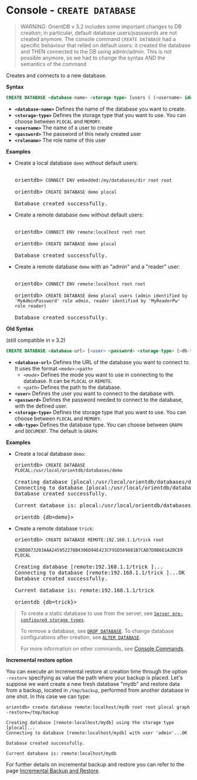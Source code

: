 
<!-- proofread 2015-01-07 SAM -->

# Console - `CREATE DATABASE`

> WARNING: OrientDB v 3.2 includes some important changes to DB creation; in particular, default database users/passwords are not created anymore. The console command `CREATE DATABASE` had a specific behaviour that relied on default users: it created the database and THEN connected to the DB using admin/admin. This is not possible anymore, so we had to change the syntax AND the semantics of the command

Creates and connects to a new database.

**Syntax**

```sql
CREATE DATABASE <database-name> <storage-type> [users ( (<username> identified by <password> role <rolename>)* )]
```

- **`<database-name>`** Defines the name of the database you want to create.
- **`<storage-type>`** Defines the storage type that you want to use.  You can choose between `PLOCAL` and `MEMORY`.
- **`<username>`** The name of a user to create 
- **`<password>`** The password of this newly created user
- **`<rolename>`** The role name of this user



**Examples**

- Create a local database `demo` without default users:

  <pre>
  
  orientdb> <code class="lang-sql userinput">CONNECT ENV embedded:/my/databases/dir root root</code>
    
  orientdb> <code class="lang-sql userinput">CREATE DATABASE demo plocal </code>

  Database created successfully.
  </pre>

- Create a remote database `demo` without default users:

  <pre>
  
  orientdb> <code class="lang-sql userinput">CONNECT ENV remote:localhost root root</code>
    
  orientdb> <code class="lang-sql userinput">CREATE DATABASE demo plocal </code>

  Database created successfully.
  </pre>


- Create a remote database `demo` with an "admin" and a "reader" user:

  <pre>
  
  orientdb> <code class="lang-sql userinput">CONNECT ENV remote:localhost root root</code>
    
  orientdb> <code class="lang-sql userinput">CREATE DATABASE demo plocal users (admin identified by 'MyAdminPassword' role admin, reader identified by 'MyReaderPw' role reader) </code>

  Database created successfully.
  </pre>


**Old Syntax**

(still compatible in v 3.2)

```sql
CREATE DATABASE <database-url> [<user> <password> <storage-type> [<db-type>]] [-restore=<backup-path>]
```

- **`<database-url>`** Defines the URL of the database you want to connect to. It uses the format `<mode>:<path>`
  - *`<mode>`* Defines the mode you want to use in connecting to the database.  It can be `PLOCAL` or `REMOTE`.
  - *`<path>`* Defines the path to the database.  
- **`<user>`** Defines the user you want to connect to the database with.
- **`<password>`** Defines the password needed to connect to the database, with the defined user.
- **`<storage-type>`** Defines the storage type that you want to use.  You can choose between `PLOCAL` and `MEMORY`.
- **`<db-type>`** Defines the database type.  You can choose between `GRAPH` and `DOCUMENT`.  The default is `GRAPH`.

**Examples**

- Create a local database `demo`:

  <pre>
  orientdb> <code class="lang-sql userinput">CREATE DATABASE PLOCAL:/usr/local/orientdb/databases/demo</code>

  Creating database [plocal:/usr/local/orientdb/databases/demo]...
  Connecting to database [plocal:/usr/local/orientdb/databases/demo]...OK
  Database created successfully.

  Current database is: plocal:/usr/local/orientdb/databases/demo

  orientdb {db=demo}>
  </pre>

- Create a remote database `trick`:

  <pre>
  orientdb> <code class='lang-sql userinput'>CREATE DATABASE REMOTE:192.168.1.1/trick root 
            E30DD873203AAA245952278B4306D94E423CF91D569881B7CAD7D0B6D1A20CE9 PLOCAL</code>

  Creating database [remote:192.168.1.1/trick ]...
  Connecting to database [remote:192.168.1.1/trick ]...OK
  Database created successfully.

  Current database is: remote:192.168.1.1/trick

  orientdb {db=trick}>
  </pre>


>To create a static database to use from the server, see [`Server pre-configured storage types`](../internals/DB-Server.md#storages).
>
>To remove a database, see [`DROP DATABASE`](Console-Command-Drop-Database.md).  To change database configurations after creation, see [`ALTER DATABASE`](../sql/SQL-Alter-Database.md).
>
>For more information on other commands, see [Console Commands](Console-Commands.md).

**Incremental restore option**

You can execute an incremental restore at creation time through the option `-restore` specifying as value the path where your backup is placed. Let's suppose we want create a new fresh database "mydb" and restore data from a backup, located in `/tmp/backup`, performed from another database in one shot. In this case we can type:

```
orientdb> create database remote:localhost/mydb root root plocal graph -restore=/tmp/backup

Creating database [remote:localhost/mydb] using the storage type [plocal]...
Connecting to database [remote:localhost/mydb] with user 'admin'...OK

Database created successfully.

Current database is: remote:localhost/mydb
```
For further details on incremental backup and restore you can refer to the page [Incremental Backup and Restore](../admin/Incremental-Backup-And-Restore.md).
